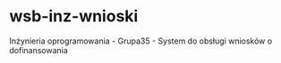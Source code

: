# wsb-inz-wnioski
Inżynieria oprogramowania - Grupa35 - System do obsługi wniosków o dofinansowania
